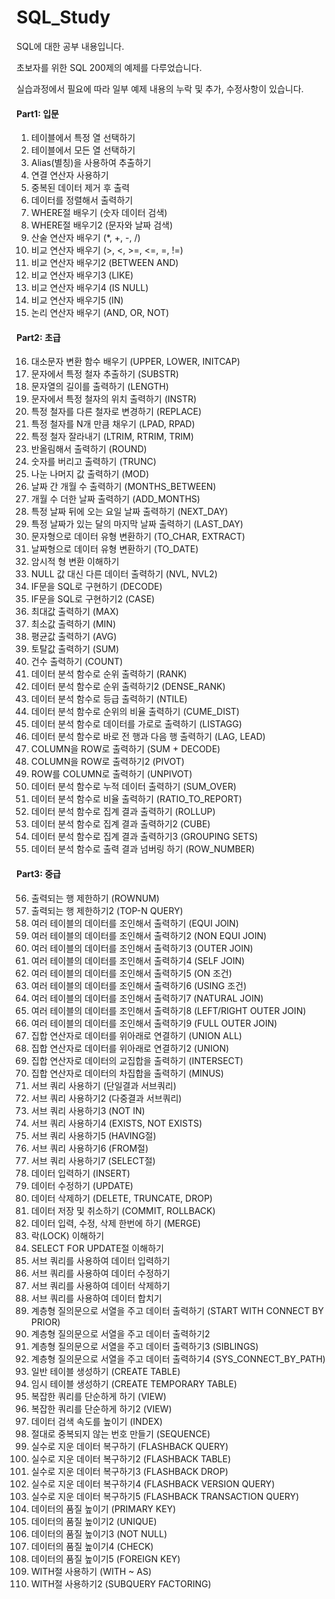 # SQL_Study
SQL에 대한 공부 내용입니다.

초보자를 위한 SQL 200제의 예제를 다루었습니다.

실습과정에서 필요에 따라 일부 예제 내용의 누락 및 추가, 수정사항이 있습니다. 

#### Part1: 입문
001. 테이블에서 특정 열 선택하기
002. 테이블에서 모든 열 선택하기
003. Alias(별칭)을 사용하여 추출하기
004. 연결 연산자 사용하기
005. 중복된 데이터 제거 후 출력
006. 데이터를 정렬해서 출력하기
007. WHERE절 배우기 (숫자 데이터 검색)
008. WHERE절 배우기2 (문자와 날짜 검색)
009. 산술 연산자 배우기 (*, +, -, /)
010. 비교 연산자 배우기 (>, <, >=, <=, =, !=)
011. 비교 연산자 배우기2 (BETWEEN AND)
012. 비교 연산자 배우기3 (LIKE)
013. 비교 연산자 배우기4 (IS NULL)
014. 비교 연산자 배우기5 (IN)
015. 논리 연산자 배우기 (AND, OR, NOT)
#### Part2: 초급
016. 대소문자 변환 함수 배우기 (UPPER, LOWER, INITCAP)
017. 문자에서 특정 철자 추출하기 (SUBSTR)
018. 문자열의 길이를 출력하기 (LENGTH)
019. 문자에서 특정 철자의 위치 출력하기 (INSTR)
020. 특정 철자를 다른 철자로 변경하기 (REPLACE)
021. 특정 철자를 N개 만큼 채우기 (LPAD, RPAD)
022. 특정 철자 잘라내기 (LTRIM, RTRIM, TRIM)
022. 반올림해서 출력하기 (ROUND)
024. 숫자를 버리고 출력하기 (TRUNC)
025. 나눈 나머지 값 출력하기 (MOD)
026. 날짜 간 개월 수 출력하기 (MONTHS_BETWEEN)
027. 개월 수 더한 날짜 출력하기 (ADD_MONTHS)
028. 특정 날짜 뒤에 오는 요일 날짜 출력하기 (NEXT_DAY)
029. 특정 날짜가 있는 달의 마지막 날짜 출력하기 (LAST_DAY)
030. 문자형으로 데이터 유형 변환하기 (TO_CHAR, EXTRACT)
031. 날짜형으로 데이터 유형 변환하기 (TO_DATE)
032. 암시적 형 변환 이해하기
033. NULL 값 대신 다른 데이터 출력하기 (NVL, NVL2)
034. IF문을 SQL로 구현하기 (DECODE)
035. IF문을 SQL로 구현하기2 (CASE)
036. 최대값 출력하기 (MAX)
037. 최소값 출력하기 (MIN)
038. 평균값 출력하기 (AVG)
039. 토탈값 출력하기 (SUM)
040. 건수 출력하기 (COUNT)
041. 데이터 분석 함수로 순위 출력하기 (RANK)
042. 데이터 분석 함수로 순위 출력하기2 (DENSE_RANK)
043. 데이터 분석 함수로 등급 출력하기 (NTILE)
044. 데이터 분석 함수로 순위의 비율 출력하기 (CUME_DIST)
045. 데이터 분석 함수로 데이터를 가로로 출력하기 (LISTAGG)
046. 데이터 분석 함수로 바로 전 행과 다음 행 출력하기 (LAG, LEAD)
047. COLUMN을 ROW로 출력하기 (SUM + DECODE)
048. COLUMN을 ROW로 출력하기2 (PIVOT)
049. ROW를 COLUMN로 출력하기 (UNPIVOT)
050. 데이터 분석 함수로 누적 데이터 출력하기 (SUM_OVER)
051. 데이터 분석 함수로 비율 출력하기 (RATIO_TO_REPORT)
052. 데이터 분석 함수로 집계 결과 출력하기 (ROLLUP)
053. 데이터 분석 함수로 집계 결과 출력하기2 (CUBE)
054. 데이터 분석 함수로 집계 결과 출력하기3 (GROUPING SETS)
055. 데이터 분석 함수로 출력 결과 넘버링 하기 (ROW_NUMBER)
#### Part3: 중급
056. 출력되는 행 제한하기 (ROWNUM)
057. 출력되는 행 제한하기2 (TOP-N QUERY)
058. 여러 테이블의 데이터를 조인해서 출력하기 (EQUI JOIN)
059. 여러 테이블의 데이터를 조인해서 출력하기2 (NON EQUI JOIN)
060. 여러 테이블의 데이터를 조인해서 출력하기3 (OUTER JOIN)
061. 여러 테이블의 데이터를 조인해서 출력하기4 (SELF JOIN)
062. 여러 테이블의 데이터를 조인해서 출력하기5 (ON 조건)
063. 여러 테이블의 데이터를 조인해서 출력하기6 (USING 조건)
064. 여러 테이블의 데이터를 조인해서 출력하기7 (NATURAL JOIN)
065. 여러 테이블의 데이터를 조인해서 출력하기8 (LEFT/RIGHT OUTER JOIN)
066. 여러 테이블의 데이터를 조인해서 출력하기9 (FULL OUTER JOIN)
067. 집합 연산자로 데이터를 위아래로 연결하기 (UNION ALL)
068. 집합 연산자로 데이터를 위아래로 연결하기2 (UNION)
069. 집합 연산자로 데이터의 교집합을 출력하기 (INTERSECT)
070. 집합 연산자로 데이터의 차집합을 출력하기 (MINUS)
071. 서브 쿼리 사용하기 (단일결과 서브쿼리)
072. 서브 쿼리 사용하기2 (다중결과 서브쿼리)
073. 서브 쿼리 사용하기3 (NOT IN)
074. 서브 쿼리 사용하기4 (EXISTS, NOT EXISTS)
075. 서브 쿼리 사용하기5 (HAVING절)
076. 서브 쿼리 사용하기6 (FROM절)
077. 서브 쿼리 사용하기7 (SELECT절)
078. 데이터 입력하기 (INSERT)
079. 데이터 수정하기 (UPDATE)
080. 데이터 삭제하기 (DELETE, TRUNCATE, DROP)
081. 데이터 저장 및 취소하기 (COMMIT, ROLLBACK)
082. 데이터 입력, 수정, 삭제 한번에 하기 (MERGE)
083. 락(LOCK) 이해하기
084. SELECT FOR UPDATE절 이해하기
085. 서브 쿼리를 사용하여 데이터 입력하기
086. 서브 쿼리를 사용하여 데이터 수정하기
087. 서브 쿼리를 사용하여 데이터 삭제하기
088. 서브 쿼리를 사용하여 데이터 합치기
089. 계층형 질의문으로 서열을 주고 데이터 출력하기 (START WITH CONNECT BY PRIOR)
090. 계층형 질의문으로 서열을 주고 데이터 출력하기2
091. 계층형 질의문으로 서열을 주고 데이터 출력하기3 (SIBLINGS)
092. 계층형 질의문으로 서열을 주고 데이터 출력하기4 (SYS_CONNECT_BY_PATH)
093. 일반 테이블 생성하기 (CREATE TABLE)
094. 임시 테이블 생성하기 (CREATE TEMPORARY TABLE)
095. 복잡한 쿼리를 단순하게 하기 (VIEW)
096. 복잡한 쿼리를 단순하게 하기2 (VIEW)
097. 데이터 검색 속도를 높이기 (INDEX)
098. 절대로 중복되지 않는 번호 만들기 (SEQUENCE)
099. 실수로 지운 데이터 복구하기 (FLASHBACK QUERY)
100. 실수로 지운 데이터 복구하기2 (FLASHBACK TABLE)
101. 실수로 지운 데이터 복구하기3 (FLASHBACK DROP)
102. 실수로 지운 데이터 복구하기4 (FLASHBACK VERSION QUERY)
103. 실수로 지운 데이터 복구하기5 (FLASHBACK TRANSACTION QUERY)
104. 데이터의 품질 높이기 (PRIMARY KEY)
105. 데이터의 품질 높이기2 (UNIQUE)
106. 데이터의 품질 높이기3 (NOT NULL)
107. 데이터의 품질 높이기4 (CHECK)
108. 데이터의 품질 높이기5 (FOREIGN KEY)
109. WITH절 사용하기 (WITH ~ AS)
110. WITH절 사용하기2 (SUBQUERY FACTORING)
